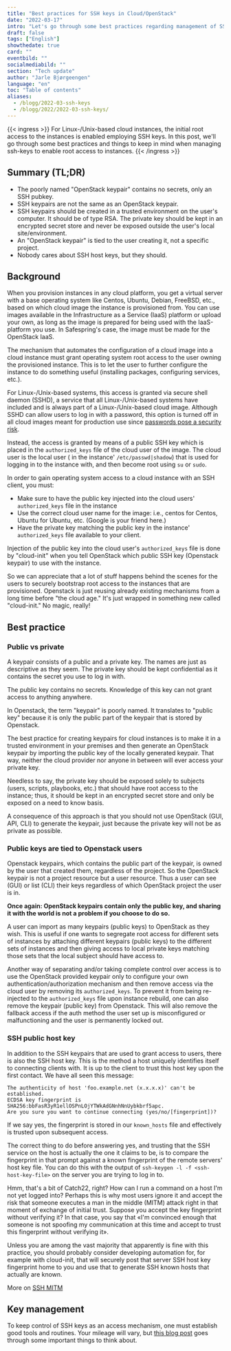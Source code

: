 ```yaml
---
title: "Best practices for SSH keys in Cloud/OpenStack"
date: "2022-03-17"
intro: "Let's go through some best practices regarding management of SSH keys, and clear up common misunderstandings."
draft: false
tags: ["English"]
showthedate: true
card: ""
eventbild: ""
socialmediabild: ""
section: "Tech update"
author: "Jarle Bjørgeengen"
language: "en"
toc: "Table of contents"
aliases:
  - /blogg/2022-03-ssh-keys
  - /blogg/2022/2022-03-ssh-keys/
---
```


{{< ingress >}}
For Linux-/Unix-based cloud instances, the initial root access to the instances is enabled employing SSH keys. In this post, we'll go through some best practices and things to keep in mind when managing ssh-keys to enable root access to instances.
{{< /ingress >}}

## Summary (TL;DR)

- The poorly named "OpenStack keypair" contains no secrets, only an SSH pubkey.
- SSH keypairs are not the same as an OpenStack keypair.
- SSH keypairs should be created in a trusted environment on the user's computer. It should be of type RSA. The private key should be kept in an encrypted secret store and never be exposed outside the user's local site/environment.
- An "OpenStack keypair" is tied to the user creating it, not a specific project.
- Nobody cares about SSH host keys, but they should.

## Background

When you provision instances in any cloud platform, you get a virtual server with a base operating system like Centos, Ubuntu, Debian, FreeBSD, etc., based on which cloud image the instance is provisioned from. You can use images available in the Infrastructure as a Service (IaaS) platform or upload your own, as long as the image is prepared for being used with the IaaS-platform you use. In Safespring's case, the image must be made for the OpenStack IaaS.

The mechanism that automates the configuration of a cloud image into a cloud instance must grant operating system root access to the user owning the provisioned instance. This is to let the user to further configure the instance to do something useful (installing packages, configuring services, etc.).

For Linux-/Unix-based systems, this access is granted via secure shell daemon (SSHD), a service that all Linux-/Unix-based systems have included and is always part of a Linux-/Unix-based cloud image. Although SSHD can allow users to log in with a password, this option is turned off in all cloud images meant for production use since [passwords pose a security risk][sshpw].

[sshpw]: https://blog.runcloud.io/why-authentication-using-ssh-public-key-is-better-than-using-password-and-how-do-they-work/

Instead, the access is granted by means of a public SSH key which is placed in the `authorized_keys` file of the cloud user of the image. The cloud user is the local user ( in the instance' `/etc/passwd|shadow`) that is used for logging in to the instance with, and then become root using `su` or `sudo`.

In order to gain operating system access to a cloud instance with an SSH client, you must:

- Make sure to have the public key injected into the cloud users' `authorized_keys` file in the instance
- Use the correct cloud user name for the image: i.e., centos for Centos, Ubuntu for Ubuntu, etc. (Google is your friend here.)
- Have the private key matching the public key in the instance' `authorized_keys` file available to your client.

Injection of the public key into the cloud user's `authorized_keys` file is done by "cloud-init" when you tell OpenStack which public SSH key (Openstack keypair) to use with the instance.

So we can appreciate that a lot of stuff happens behind the scenes for the users to securely bootstrap root access to the instances that are provisioned. Openstack is just reusing already existing mechanisms from a long time before "the cloud age." It's just wrapped in something new called "cloud-init." No magic, really!

## Best practice

### Public vs private

A keypair consists of a public and a private key. The names are just as descriptive as they seem. The private key should be kept confidential as it contains the secret you use to log in with.

The public key contains no secrets. Knowledge of this key can not grant access to anything anywhere.

In Openstack, the term "keypair" is poorly named. It translates to "public key" because it is only the public part of the keypair that is stored by Openstack.

The best practice for creating keypairs for cloud instances is to make it in a trusted environment in your premises and then generate an OpenStack keypair by importing the public key of the locally generated keypair. That way, neither the cloud provider nor anyone in between will ever access your private key.

Needless to say, the private key should be exposed solely to subjects (users, scripts, playbooks, etc.) that should have root access to the instance; thus, it should be kept in an encrypted secret store and only be exposed on a need to know basis.

A consequence of this approach is that you should not use OpenStack (GUI, API, CLI) to generate the keypair, just because the private key will not be as private as possible.

### Public keys are tied to Openstack users

Openstack keypairs, which contains the public part of the keypair, is owned by the user that created them, regardless of the project. So the OpenStack keypair is not a project resource but a user resource. Thus a user can see (GUI) or list (CLI) their keys regardless of which OpenStack project the user is in.

**Once again: OpenStack keypairs contain only the public key, and sharing it with the world is not a problem if you choose to do so.**

A user can import as many keypairs (public keys) to OpenStack as they wish. This is useful if one wants to segregate root access for different sets of instances by attaching different keypairs (public keys) to the different sets of instances and then giving access to local private keys matching those sets that the local subject should have access to.

Another way of separating and/or taking complete control over access is to use the OpenStack provided keypair only to configure your own authentication/authorization mechanism and then remove access via the cloud user by removing its `authorized_keys`. To prevent it from being re-injected to the `authorized_keys` file upon instance rebuild, one can also remove the keypair (public key) from Openstack. This will also remove the fallback access if the auth method the user set up is misconfigured or malfunctioning and the user is permanently locked out.

### SSH public host key

In addition to the SSH keypairs that are used to grant access to users, there is also the SSH host key. This is the method a host uniquely identifies itself to connecting clients with. It is up to the client to trust this host key upon the first contact. We have all seen this message:

```
The authenticity of host 'foo.example.net (x.x.x.x)' can't be established.
ECDSA key fingerprint is SHA256:bbFasR3yR1ellOSPnLOjYTWkAdGNnhNnUybkbrf5apc.
Are you sure you want to continue connecting (yes/no/[fingerprint])?
```

If we say yes, the fingerprint is stored in our `known_hosts` file and effectively is trusted upon subsequent access.

The correct thing to do before answering yes, and trusting that the SSH service on the host is actually the one it claims to be, is to compare the fingerprint in that prompt against a known fingerprint of the remote servers' host key file. You can do this with the output of `ssh-keygen -l -f <ssh-host-key-file>` on the server you are trying to log in to.

Hmm, that's a bit of Catch22, right? How can I run a command on a host I'm not yet logged into? Perhaps this is why most users ignore it and accept the risk that someone executes a man in the middle (MITM) attack right in that moment of exchange of initial trust. Suppose you accept the key fingerprint without verifying it? In that case, you say that «I'm convinced enough that someone is not spoofing my communication at this time and accept to trust this fingerprint without verifying it».

Unless you are among the vast majority that apparently is fine with this practice, you should probably consider developing automation for, for example with cloud-init, that will securely post that server SSH host key fingerprint home to you and use that to generate SSH known hosts that actually are known.

More on [SSH MITM][ssh-mitm]

[ssh-mitm]: https://github.com/ssh-mitm/ssh-mitm

## Key management

To keep control of SSH keys as an access mechanism, one must establish good tools and routines. Your mileage will vary, but [this blog post][kmgmt] goes through some important things to think about.

[kmgmt]: https://www.beyondtrust.com/blog/entry/ssh-key-management-overview-6-best-practices
